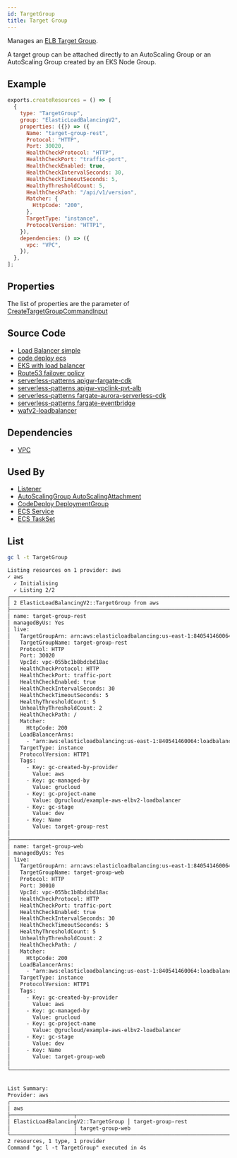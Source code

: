 ```yaml
---
id: TargetGroup
title: Target Group
---
```


Manages an [ELB Target Group](https://console.aws.amazon.com/ec2/v2/home?#TargetGroups:).

A target group can be attached directly to an AutoScaling Group or an AutoScaling Group created by an EKS Node Group.

## Example

```js
exports.createResources = () => [
  {
    type: "TargetGroup",
    group: "ElasticLoadBalancingV2",
    properties: ({}) => ({
      Name: "target-group-rest",
      Protocol: "HTTP",
      Port: 30020,
      HealthCheckProtocol: "HTTP",
      HealthCheckPort: "traffic-port",
      HealthCheckEnabled: true,
      HealthCheckIntervalSeconds: 30,
      HealthCheckTimeoutSeconds: 5,
      HealthyThresholdCount: 5,
      HealthCheckPath: "/api/v1/version",
      Matcher: {
        HttpCode: "200",
      },
      TargetType: "instance",
      ProtocolVersion: "HTTP1",
    }),
    dependencies: () => ({
      vpc: "VPC",
    }),
  },
];
```

## Properties

The list of properties are the parameter of [CreateTargetGroupCommandInput](https://docs.aws.amazon.com/AWSJavaScriptSDK/v3/latest/clients/client-elastic-load-balancing-v2/interfaces/createtargetgroupcommandinput.html)

## Source Code

- [Load Balancer simple](https://github.com/grucloud/grucloud/blob/main/examples/aws/ElasticLoadBalancingV2/load-balancer)
- [code deploy ecs](https://github.com/grucloud/grucloud/blob/main/examples/aws/CodeDeploy/codedeploy-ecs)
- [EKS with load balancer](https://github.com/grucloud/grucloud/blob/main/examples/aws/EKS/eks-load-balancer)
- [Route53 failover policy](https://github.com/grucloud/grucloud/blob/main/examples/aws/Route53/routing-failover-policy)
- [serverless-patterns apigw-fargate-cdk](https://github.com/grucloud/grucloud/blob/main/examples/aws/serverless-patterns/apigw-fargate-cdk)
- [serverless-patterns apigw-vpclink-pvt-alb](https://github.com/grucloud/grucloud/blob/main/examples/aws/serverless-patterns/apigw-vpclink-pvt-alb)
- [serverless-patterns fargate-aurora-serverless-cdk](https://github.com/grucloud/grucloud/blob/main/examples/aws/serverless-patterns/fargate-aurora-serverless-cdk)
- [serverless-patterns fargate-eventbridge](https://github.com/grucloud/grucloud/blob/main/examples/aws/serverless-patterns/fargate-eventbridge)
- [wafv2-loadbalancer](https://github.com/grucloud/grucloud/blob/main/examples/aws/WAFv2/wafv2-loadbalancer)

## Dependencies

- [VPC](../EC2/Vpc.md)

## Used By

- [Listener](./Listener.md)
- [AutoScalingGroup AutoScalingAttachment](../AutoScaling/AutoScalingAttachment.md)
- [CodeDeploy DeploymentGroup](../CodeDeploy/DeploymentGroup.md)
- [ECS Service](../ECS/Service.md)
- [ECS TaskSet](../ECS/TaskSet.md)

## List

```sh
gc l -t TargetGroup
```

```txt
Listing resources on 1 provider: aws
✓ aws
  ✓ Initialising
  ✓ Listing 2/2
┌─────────────────────────────────────────────────────────────────────────────┐
│ 2 ElasticLoadBalancingV2::TargetGroup from aws                                               │
├─────────────────────────────────────────────────────────────────────────────┤
│ name: target-group-rest                                                     │
│ managedByUs: Yes                                                            │
│ live:                                                                       │
│   TargetGroupArn: arn:aws:elasticloadbalancing:us-east-1:840541460064:targ… │
│   TargetGroupName: target-group-rest                                        │
│   Protocol: HTTP                                                            │
│   Port: 30020                                                               │
│   VpcId: vpc-055bc1b8bdcbd18ac                                              │
│   HealthCheckProtocol: HTTP                                                 │
│   HealthCheckPort: traffic-port                                             │
│   HealthCheckEnabled: true                                                  │
│   HealthCheckIntervalSeconds: 30                                            │
│   HealthCheckTimeoutSeconds: 5                                              │
│   HealthyThresholdCount: 5                                                  │
│   UnhealthyThresholdCount: 2                                                │
│   HealthCheckPath: /                                                        │
│   Matcher:                                                                  │
│     HttpCode: 200                                                           │
│   LoadBalancerArns:                                                         │
│     - "arn:aws:elasticloadbalancing:us-east-1:840541460064:loadbalancer/ap… │
│   TargetType: instance                                                      │
│   ProtocolVersion: HTTP1                                                    │
│   Tags:                                                                     │
│     - Key: gc-created-by-provider                                           │
│       Value: aws                                                            │
│     - Key: gc-managed-by                                                    │
│       Value: grucloud                                                       │
│     - Key: gc-project-name                                                  │
│       Value: @grucloud/example-aws-elbv2-loadbalancer                       │
│     - Key: gc-stage                                                         │
│       Value: dev                                                            │
│     - Key: Name                                                             │
│       Value: target-group-rest                                              │
│                                                                             │
├─────────────────────────────────────────────────────────────────────────────┤
│ name: target-group-web                                                      │
│ managedByUs: Yes                                                            │
│ live:                                                                       │
│   TargetGroupArn: arn:aws:elasticloadbalancing:us-east-1:840541460064:targ… │
│   TargetGroupName: target-group-web                                         │
│   Protocol: HTTP                                                            │
│   Port: 30010                                                               │
│   VpcId: vpc-055bc1b8bdcbd18ac                                              │
│   HealthCheckProtocol: HTTP                                                 │
│   HealthCheckPort: traffic-port                                             │
│   HealthCheckEnabled: true                                                  │
│   HealthCheckIntervalSeconds: 30                                            │
│   HealthCheckTimeoutSeconds: 5                                              │
│   HealthyThresholdCount: 5                                                  │
│   UnhealthyThresholdCount: 2                                                │
│   HealthCheckPath: /                                                        │
│   Matcher:                                                                  │
│     HttpCode: 200                                                           │
│   LoadBalancerArns:                                                         │
│     - "arn:aws:elasticloadbalancing:us-east-1:840541460064:loadbalancer/ap… │
│   TargetType: instance                                                      │
│   ProtocolVersion: HTTP1                                                    │
│   Tags:                                                                     │
│     - Key: gc-created-by-provider                                           │
│       Value: aws                                                            │
│     - Key: gc-managed-by                                                    │
│       Value: grucloud                                                       │
│     - Key: gc-project-name                                                  │
│       Value: @grucloud/example-aws-elbv2-loadbalancer                       │
│     - Key: gc-stage                                                         │
│       Value: dev                                                            │
│     - Key: Name                                                             │
│       Value: target-group-web                                               │
│                                                                             │
└─────────────────────────────────────────────────────────────────────────────┘


List Summary:
Provider: aws
┌────────────────────────────────────────────────────────────────────────────┐
│ aws                                                                        │
├────────────────────┬───────────────────────────────────────────────────────┤
│ ElasticLoadBalancingV2::TargetGroup │ target-group-rest                                     │
│                    │ target-group-web                                      │
└────────────────────┴───────────────────────────────────────────────────────┘
2 resources, 1 type, 1 provider
Command "gc l -t TargetGroup" executed in 4s
```
